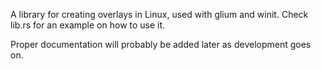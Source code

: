 A library for creating overlays in Linux, used with glium and winit. Check lib.rs for an example on how to use it.

Proper documentation will probably be added later as development goes on.


